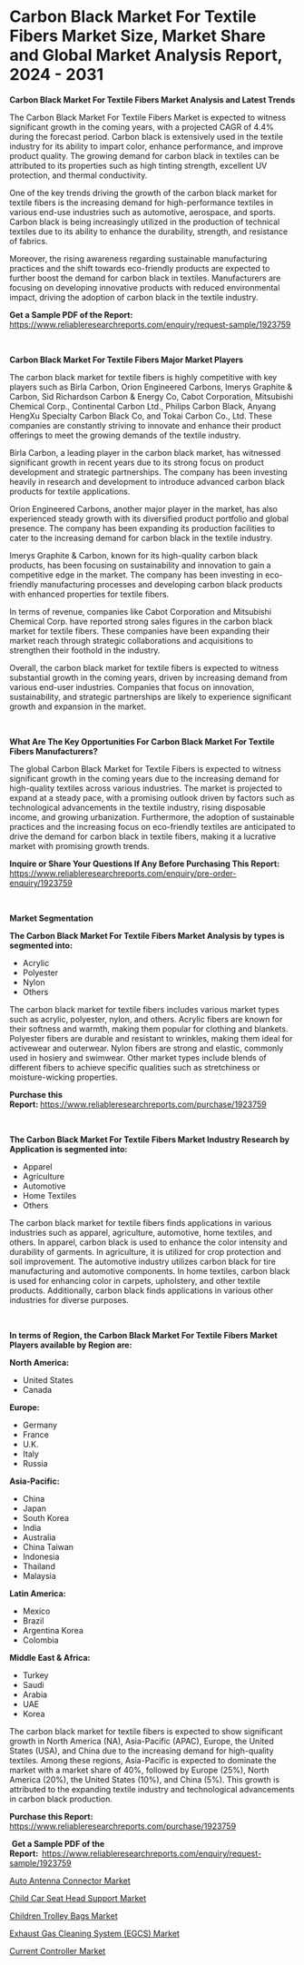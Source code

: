 <p><h1>Carbon Black Market For Textile Fibers Market Size, Market Share and Global Market Analysis Report, 2024 - 2031</h1></p><p><strong>Carbon Black Market For Textile Fibers Market Analysis and Latest Trends</strong></p>
<p><p>The Carbon Black Market For Textile Fibers Market is expected to witness significant growth in the coming years, with a projected CAGR of 4.4% during the forecast period. Carbon black is extensively used in the textile industry for its ability to impart color, enhance performance, and improve product quality. The growing demand for carbon black in textiles can be attributed to its properties such as high tinting strength, excellent UV protection, and thermal conductivity.</p><p>One of the key trends driving the growth of the carbon black market for textile fibers is the increasing demand for high-performance textiles in various end-use industries such as automotive, aerospace, and sports. Carbon black is being increasingly utilized in the production of technical textiles due to its ability to enhance the durability, strength, and resistance of fabrics.</p><p>Moreover, the rising awareness regarding sustainable manufacturing practices and the shift towards eco-friendly products are expected to further boost the demand for carbon black in textiles. Manufacturers are focusing on developing innovative products with reduced environmental impact, driving the adoption of carbon black in the textile industry.</p></p>
<p><strong>Get a Sample PDF of the Report:&nbsp;</strong> <a href="https://www.reliableresearchreports.com/enquiry/request-sample/1923759">https://www.reliableresearchreports.com/enquiry/request-sample/1923759</a></p>
<p>&nbsp;</p>
<p><strong>Carbon Black Market For Textile Fibers Major Market Players</strong></p>
<p><p>The carbon black market for textile fibers is highly competitive with key players such as Birla Carbon, Orion Engineered Carbons, Imerys Graphite & Carbon, Sid Richardson Carbon & Energy Co, Cabot Corporation, Mitsubishi Chemical Corp., Continental Carbon Ltd., Philips Carbon Black, Anyang HengXu Specialty Carbon Black Co, and Tokai Carbon Co., Ltd. These companies are constantly striving to innovate and enhance their product offerings to meet the growing demands of the textile industry.</p><p>Birla Carbon, a leading player in the carbon black market, has witnessed significant growth in recent years due to its strong focus on product development and strategic partnerships. The company has been investing heavily in research and development to introduce advanced carbon black products for textile applications.</p><p>Orion Engineered Carbons, another major player in the market, has also experienced steady growth with its diversified product portfolio and global presence. The company has been expanding its production facilities to cater to the increasing demand for carbon black in the textile industry.</p><p>Imerys Graphite & Carbon, known for its high-quality carbon black products, has been focusing on sustainability and innovation to gain a competitive edge in the market. The company has been investing in eco-friendly manufacturing processes and developing carbon black products with enhanced properties for textile fibers.</p><p>In terms of revenue, companies like Cabot Corporation and Mitsubishi Chemical Corp. have reported strong sales figures in the carbon black market for textile fibers. These companies have been expanding their market reach through strategic collaborations and acquisitions to strengthen their foothold in the industry.</p><p>Overall, the carbon black market for textile fibers is expected to witness substantial growth in the coming years, driven by increasing demand from various end-user industries. Companies that focus on innovation, sustainability, and strategic partnerships are likely to experience significant growth and expansion in the market.</p></p>
<p>&nbsp;</p>
<p><strong>What Are The Key Opportunities For Carbon Black Market For Textile Fibers Manufacturers?</strong></p>
<p><p>The global Carbon Black Market for Textile Fibers is expected to witness significant growth in the coming years due to the increasing demand for high-quality textiles across various industries. The market is projected to expand at a steady pace, with a promising outlook driven by factors such as technological advancements in the textile industry, rising disposable income, and growing urbanization. Furthermore, the adoption of sustainable practices and the increasing focus on eco-friendly textiles are anticipated to drive the demand for carbon black in textile fibers, making it a lucrative market with promising growth trends.</p></p>
<p><strong>Inquire or Share Your Questions If Any Before Purchasing This Report:</strong> <a href="https://www.reliableresearchreports.com/enquiry/pre-order-enquiry/1923759">https://www.reliableresearchreports.com/enquiry/pre-order-enquiry/1923759</a></p>
<p>&nbsp;</p>
<p><strong>Market Segmentation</strong></p>
<p><strong>The Carbon Black Market For Textile Fibers Market Analysis by types is segmented into:</strong></p>
<p><ul><li>Acrylic</li><li>Polyester</li><li>Nylon</li><li>Others</li></ul></p>
<p><p>The carbon black market for textile fibers includes various market types such as acrylic, polyester, nylon, and others. Acrylic fibers are known for their softness and warmth, making them popular for clothing and blankets. Polyester fibers are durable and resistant to wrinkles, making them ideal for activewear and outerwear. Nylon fibers are strong and elastic, commonly used in hosiery and swimwear. Other market types include blends of different fibers to achieve specific qualities such as stretchiness or moisture-wicking properties.</p></p>
<p><strong>Purchase this Report:&nbsp;</strong><a href="https://www.reliableresearchreports.com/purchase/1923759">https://www.reliableresearchreports.com/purchase/1923759</a></p>
<p>&nbsp;</p>
<p><strong>The Carbon Black Market For Textile Fibers Market Industry Research by Application is segmented into:</strong></p>
<p><ul><li>Apparel</li><li>Agriculture</li><li>Automotive</li><li>Home Textiles</li><li>Others</li></ul></p>
<p><p>The carbon black market for textile fibers finds applications in various industries such as apparel, agriculture, automotive, home textiles, and others. In apparel, carbon black is used to enhance the color intensity and durability of garments. In agriculture, it is utilized for crop protection and soil improvement. The automotive industry utilizes carbon black for tire manufacturing and automotive components. In home textiles, carbon black is used for enhancing color in carpets, upholstery, and other textile products. Additionally, carbon black finds applications in various other industries for diverse purposes.</p></p>
<p>&nbsp;</p>
<p><strong>In terms of Region, the Carbon Black Market For Textile Fibers Market Players available by Region are:</strong></p>
<p>
    <p> <strong> North America: </strong>
        <ul>
            <li>United States</li>
            <li>Canada</li>
        </ul>
        </p> 
    <p> <strong> Europe: </strong>
        <ul>
            <li>Germany</li>
            <li>France</li>
            <li>U.K.</li>
            <li>Italy</li>
            <li>Russia</li>
        </ul>
        </p> 
    <p> <strong> Asia-Pacific: </strong>
        <ul>
            <li>China</li>
            <li>Japan</li>
            <li>South Korea</li>
            <li>India</li>
            <li>Australia</li>
            <li>China Taiwan</li>
            <li>Indonesia</li>
            <li>Thailand</li>
            <li>Malaysia</li>
        </ul>
        </p> 
    <p> <strong> Latin America: </strong>
        <ul>
            <li>Mexico</li>
            <li>Brazil</li>
            <li>Argentina Korea</li>
            <li>Colombia</li>
        </ul>
        </p> 
    <p> <strong> Middle East & Africa: </strong>
        <ul>
            <li>Turkey</li>
            <li>Saudi</li>
            <li>Arabia</li>
            <li>UAE</li>
            <li>Korea</li>
        </ul>
    </p>
    </p>
<p><p>The carbon black market for textile fibers is expected to show significant growth in North America (NA), Asia-Pacific (APAC), Europe, the United States (USA), and China due to the increasing demand for high-quality textiles. Among these regions, Asia-Pacific is expected to dominate the market with a market share of 40%, followed by Europe (25%), North America (20%), the United States (10%), and China (5%). This growth is attributed to the expanding textile industry and technological advancements in carbon black production.</p></p>
<p><strong>Purchase this Report: </strong><a href="https://www.reliableresearchreports.com/purchase/1923759">https://www.reliableresearchreports.com/purchase/1923759</a></p>
<p>&nbsp;<strong>Get a Sample PDF of the Report:&nbsp;&nbsp;</strong><a href="https://www.reliableresearchreports.com/enquiry/request-sample/1923759">https://www.reliableresearchreports.com/enquiry/request-sample/1923759</a></p>
<p><strong></strong></p>
<p><p><a href="https://view.publitas.com/reportprime-1/auto-antenna-connector-market-research-report-unlocks-analysis-on-the-market-financial-status-market-size-and-market-revenue-upto-2031/">Auto Antenna Connector Market</a></p><p><a href="https://changeable-paste-463.notion.site/Child-Car-Seat-Head-Support-Market-Share-Market-New-Trends-Analysis-Report-By-Type-By-Application-ee88ae8b182246b99b2d27a962531558">Child Car Seat Head Support Market</a></p><p><a href="https://florentine-yuzu-f42.notion.site/Children-Trolley-Bags-Market-Size-Growing-and-Forecasted-for-period-from-2024-2031-and-provides-co-ab093fb7b185441f83a341c0aa2b2441">Children Trolley Bags Market</a></p><p><a href="https://fuschia-pecorino-a6d.notion.site/Exhaust-Gas-Cleaning-System-EGCS-Market-Research-Report-Provides-thorough-Industry-Overview-which-39849fd184dc41e899068d6afdf13935">Exhaust Gas Cleaning System (EGCS) Market</a></p><p><a href="https://view.publitas.com/reportprime-1/current-controller-market-analysis-and-market-size-global-industry-overview-market-segmentation-and-forecast-2024-to-2031/">Current Controller Market</a></p></p>